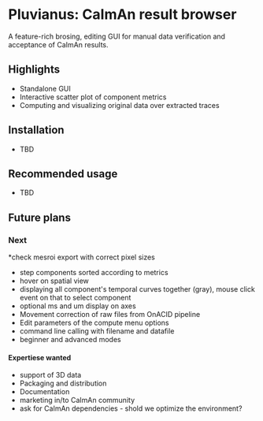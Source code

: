 # Pluvianus: CaImAn result browser
A feature-rich brosing, editing GUI for manual data verification and acceptance of CaImAn results.

## Highlights
* Standalone GUI
* Interactive scatter plot of component metrics
* Computing and visualizing original data over extracted traces

## Installation
* TBD

## Recommended usage
* TBD

## Future plans


### Next
*check mesroi export with correct pixel sizes
* step components sorted according to metrics
* hover on spatial view
* displaying all component's temporal curves together (gray), mouse click event on that to select component
* optional ms and um display on axes
* Movement correction of raw files from OnACID pipeline
* Edit parameters of the compute menu options
* command line calling with filename and datafile
* beginner and advanced modes


#### Expertiese wanted
* support of 3D data
* Packaging and distribution
* Documentation
* marketing in/to CaImAn community
* ask for CaImAn dependencies - shold we optimize the environment?
